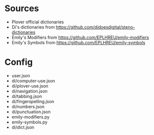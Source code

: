 # Sources

- Plover official dictionaries
- Di's dictionaries from https://github.com/didoesdigital/steno-dictionaries
- Emily's Modifiers from https://github.com/EPLHREU/emily-modifiers
- Emily's Symbols from https://github.com/EPLHREU/emily-symbols

# Config

- user.json
- di/computer-use.json
- di/plover-use.json
- di/navigation.json
- di/tabbing.json
- di/fingerspelling.json
- di/numbers.json
- di/punctuation.json
- emily-modifiers.py
- emily-symbols.py
- di/dict.json
